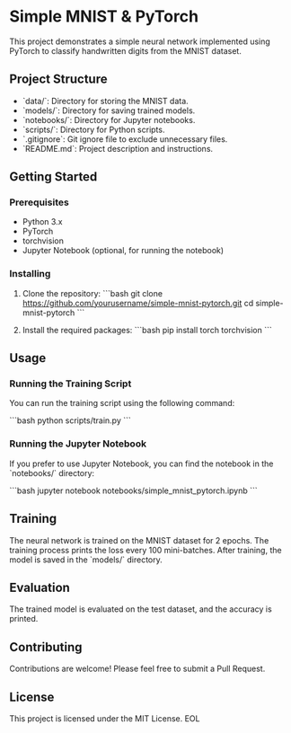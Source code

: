 # Simple MNIST & PyTorch

This project demonstrates a simple neural network implemented using PyTorch to classify handwritten digits from the MNIST dataset.

## Project Structure

- \`data/\`: Directory for storing the MNIST data.
- \`models/\`: Directory for saving trained models.
- \`notebooks/\`: Directory for Jupyter notebooks.
- \`scripts/\`: Directory for Python scripts.
- \`.gitignore\`: Git ignore file to exclude unnecessary files.
- \`README.md\`: Project description and instructions.

## Getting Started

### Prerequisites

- Python 3.x
- PyTorch
- torchvision
- Jupyter Notebook (optional, for running the notebook)

### Installing

1. Clone the repository:
   \`\`\`bash
   git clone https://github.com/yourusername/simple-mnist-pytorch.git
   cd simple-mnist-pytorch
   \`\`\`

2. Install the required packages:
   \`\`\`bash
   pip install torch torchvision
   \`\`\`

## Usage

### Running the Training Script

You can run the training script using the following command:

\`\`\`bash
python scripts/train.py
\`\`\`

### Running the Jupyter Notebook

If you prefer to use Jupyter Notebook, you can find the notebook in the \`notebooks/\` directory:

\`\`\`bash
jupyter notebook notebooks/simple_mnist_pytorch.ipynb
\`\`\`

## Training

The neural network is trained on the MNIST dataset for 2 epochs. The training process prints the loss every 100 mini-batches. After training, the model is saved in the \`models/\` directory.

## Evaluation

The trained model is evaluated on the test dataset, and the accuracy is printed.

## Contributing

Contributions are welcome! Please feel free to submit a Pull Request.

## License

This project is licensed under the MIT License.
EOL
